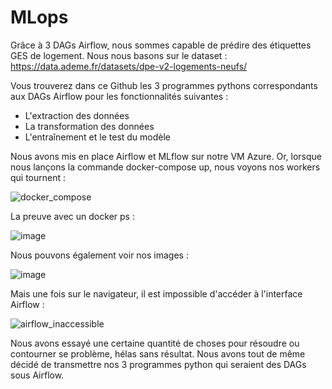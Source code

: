 # MLops

Grâce à 3 DAGs Airflow, nous sommes capable de prédire des étiquettes GES de logement.
Nous nous basons sur le dataset : https://data.ademe.fr/datasets/dpe-v2-logements-neufs/ 


Vous trouverez dans ce Github les 3 programmes pythons correspondants aux DAGs Airflow pour les fonctionnalités suivantes :
- L'extraction des données
- La transformation des données
- L'entraînement et le test du modèle

Nous avons mis en place Airflow et MLflow sur notre VM Azure. Or, lorsque nous lançons la commande docker-compose up, nous voyons nos workers qui tournent :


![docker_compose](https://github.com/axelToussenel/MLops/assets/91553182/182ff27c-b012-4d7e-9a49-75316ca84918)


La preuve avec un docker ps :


![image](https://github.com/axelToussenel/MLops/assets/91553182/9179ca95-b9e9-4a47-aac3-f48d39771319)


Nous pouvons également voir nos images :


![image](https://github.com/axelToussenel/MLops/assets/91553182/84ee8f31-f4c5-4a8d-be82-b7388582b33c)


Mais une fois sur le navigateur, il est impossible d'accéder à l'interface Airflow :


![airflow_inaccessible](https://github.com/axelToussenel/MLops/assets/91553182/99c215b0-40a3-4582-8c05-97bd9a3beaae)


Nous avons essayé une certaine quantité de choses pour résoudre ou contourner se problème, hélas sans résultat. Nous avons tout de même décidé de transmettre nos 3 programmes python qui seraient des DAGs sous Airflow.
